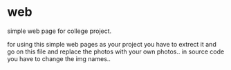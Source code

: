 # web
simple web page for college project.

for using this simple web pages as your project you have to extrect it and go on this file and replace the photos with your own photos..
in source code you have to change the img names..
